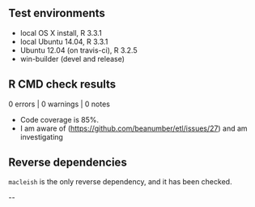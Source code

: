 ## Test environments
* local OS X install, R 3.3.1
* local Ubuntu 14.04, R 3.3.1
* Ubuntu 12.04 (on travis-ci), R 3.2.5
* win-builder (devel and release)

## R CMD check results

0 errors | 0 warnings | 0 notes

* Code coverage is 85%.
* I am aware of (https://github.com/beanumber/etl/issues/27) and am investigating

## Reverse dependencies

`macleish` is the only reverse dependency, and it has been checked. 

--

